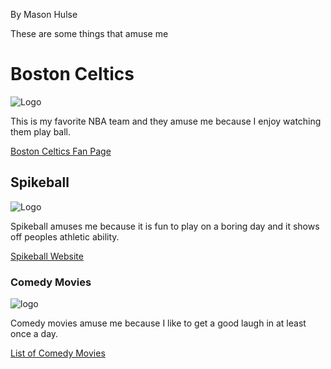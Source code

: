 <!DOCTYPE html>
<html lang="en">
  <head>
    
   <meta charset="UTF-8">
   <title>Amuses Me</title>
   
   <p>By Mason Hulse</p>
   <p>These are some things that amuse me</p>
   
   
  </head>
  <body>
  
   <h1>Boston Celtics</h1>
   <img src="https://upload.wikimedia.org/wikipedia/en/thumb/8/8f/Boston_Celtics.svg/1200px-Boston_Celtics.svg.png" alt="Logo">
   <p>This is my favorite NBA team and they amuse me because I enjoy watching them play ball.</p>
   
   <a href="https://www.nba.com/celtics/gtl">Boston Celtics Fan Page</a>
   
   <h2>Spikeball</h2>
   <img src="https://th.bing.com/th/id/OIP.yxYiCjyuyp_svXkDpSLVnwHaE8?w=273&h=182&c=7&o=5&dpr=1.25&pid=1.7" alt="Logo">
   <p>Spikeball amuses me because it is fun to play on a boring day and it shows off peoples athletic ability.</p>
   
   <a href="https://spikeball.com/">Spikeball Website</a>
   
   <h3>Comedy Movies</h3>
   <img src="https://i.ytimg.com/vi/KjlMRn1hcd0/maxresdefault.jpg" alt="logo">
   <p>Comedy movies amuse me because I like to get a good laugh in at least once a day.</p>
   
   <a href="https://www.imdb.com/list/ls058726648/">List of Comedy Movies</a>
   
   </body>
  </html>
   
